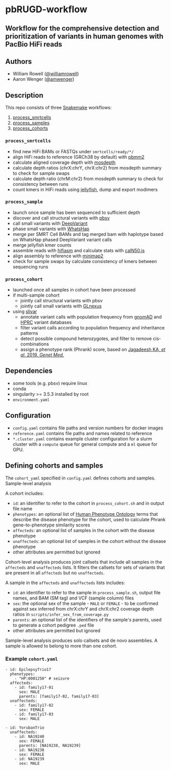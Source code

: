 # pbRUGD-workflow

## Workflow for the comprehensive detection and prioritization of variants in human genomes with PacBio HiFi reads

## Authors

- William Rowell ([@williamrowell](https://github.com/williamrowell))
- Aaron Wenger ([@amwenger](https://github.com/amwenger))

## Description

This repo consists of three [Snakemake](https://snakemake.readthedocs.io/en/stable/) workflows:

1. [process_smrtcells](#process_smrtcells)
2. [process_samples](#process_samples)
3. [process_cohorts](#process_cohorts)

### `process_smrtcells`

- find new HiFi BAMs or FASTQs under `smrtcells/ready/*/`
- align HiFi reads to reference (GRCh38 by default) with [pbmm2](https://github.com/PacificBiosciences/pbmm2)
- calculate aligned coverage depth with [mosdepth](https://github.com/brentp/mosdepth)
- calculate depth ratios (chrX:chrY, chrX:chr2) from mosdepth summary to check for sample swaps
- calculate depth ratio (chrM:chr2) from mosdepth summary to check for consistency between runs
- count kmers in HiFi reads using [jellyfish](https://github.com/gmarcais/Jellyfish), dump and export modimers

### `process_sample`

- launch once sample has been sequenced to sufficient depth
- discover and call structural variants with [pbsv](https://github.com/PacificBiosciences/pbsv)
- call small variants with [DeepVariant](https://github.com/google/deepvariant)
- phase small variants with [WhatsHap](https://github.com/whatshap/whatshap/)
- merge per SMRT Cell BAMs and tag merged bam with haplotype based on WhatsHap phased DeepVariant variant calls
- merge jellyfish kmer counts
- assemble reads with [hifiasm](https://github.com/chhylp123/hifiasm) and calculate stats with [calN50.js](https://github.com/lh3/calN50)
- align assembly to reference with [minimap2](https://github.com/lh3/minimap2)
- check for sample swaps by calculate consistency of kmers between sequencing runs

### `process_cohort`

- launched once all samples in cohort have been processed
- if multi-sample cohort
  - jointly call structural variants with pbsv
  - jointly call small variants with [GLnexus](https://github.com/dnanexus-rnd/GLnexus)
- using [slivar](https://github.com/brentp/slivar)
  - annotate variant calls with population frequency from [gnomAD](https://gnomad.broadinstitute.org) and [HPRC](https://humanpangenome.org) variant databases
  - filter variant calls according to population frequency and inheritance patterns
  - detect possible compound heterozygotes, and filter to remove cis-combinations
  - assign a phenotype rank (Phrank) score, based on [Jagadeesh KA, *et al.* 2019. *Genet Med*.](https://doi.org/10.1038/s41436-018-0072-y)

## Dependencies

- some tools (e.g. pbsv) require linux
- conda
- singularity >= 3.5.3 installed by root
- `environment.yaml`

## Configuration

- `config.yaml` contains file paths and version numbers for docker images
- `reference.yaml` contains file paths and names related to reference
- `*.cluster.yaml` contains example cluster configuration for a slurm cluster with a `compute` queue for general compute and a `ml` queue for GPU.

## Defining cohorts and samples
The `cohort_yaml` specified in `config.yaml` defines cohorts and samples.  Sample-level analysis 

A cohort includes:
* `id`: an identifier to refer to the cohort in `process_cohort.sh` and in output file name
* `phenotypes`: an optional list of [Human Phenotype Ontology](https://hpo.jax.org/app/) terms that describe the disease phenotype for the cohort, used to calculate Phrank gene-to-phenotype similarity scores
* `affecteds`: an optional list of samples in the cohort with the disease phenotype
* `unaffecteds`: an optional list of samples in the cohort without the disease phenotype
* other attributes are permitted but ignored

Cohort-level analysis produces joint callsets that include all samples in the `affecteds` and `unaffecteds` lists.  It filters the callsets for sets of variants that are present in all `affecteds` but no `unaffecteds`.

A sample in the `affecteds` and `unaffecteds` lists includes:
* `id`: an identifier to refer to the sample in `process_sample.sh`, output file names, and BAM (SM tag) and VCF (sample column) files
* `sex`: the optional sex of the sample - `MALE` or `FEMALE` - to be confirmed against sex inferred from chrX:chrY and chrX:chr2 coverage depth ratios in `scripts/infer_sex_from_coverage.py`
* `parents`: an optional list of the identifiers of the sample's parents, used to generate a cohort pedigree `.ped` file
* other attributes are permitted but ignored

Sample-level analysis produces solo callsets and de novo assemblies.
A sample is allowed to belong to more than one cohort.

### Example `cohort.yaml`
```
- id: EpilepsyTrio17
  phenotypes:
    - "HP:0001250" # seizure
  affecteds:
    - id: family17-01
      sex: MALE
      parents: [family17-02, family17-03]
  unaffecteds:
    - id: family17-02
      sex: FEMALE
    - id: family17-03
      sex: MALE

- id: YorubanTrio
  unaffecteds:
    - id: NA19240
      sex: FEMALE
      parents: [NA19238, NA19239]
    - id: NA19238
      sex: FEMALE
    - id: NA19239
      sex: MALE
```
